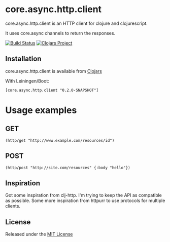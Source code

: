 # core.async.http.client

core.async.http.client is an HTTP client for clojure and clojurescript.

It uses core.async channels to return the responses.

[![Build Status](https://travis-ci.org/danpersa/core.async.http.client.svg?branch=master)](https://travis-ci.org/danpersa/core.async.http.client)
[![Clojars Project](https://img.shields.io/clojars/v/core.async.http.client.svg)](https://clojars.org/core.async.http.client)

## Installation

core.async.http.client is available from [Clojars](https://clojars.org/groups/core.async.http.client)

With Leiningen/Boot:

```
[core.async.http.client "0.2.0-SNAPSHOT"]
```

# Usage examples
## GET

```
(http/get "http://www.example.com/resources/id")
```

## POST

```
(http/post "http://site.com/resources" {:body "hello"})
```

## Inspiration

Got some inspiration from clj-http. I'm trying to keep the API as compatible as possible.
Some more inspiration from httpurr to use protocols for multiple clients.

## License

Released under the [MIT License](http://www.opensource.org/licenses/mit-license.php)
